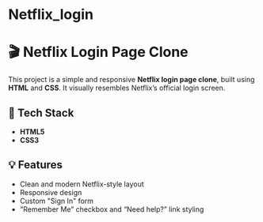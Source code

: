 # Netflix_login
# 🎬 Netflix Login Page Clone

This project is a simple and responsive **Netflix login page clone**, built using **HTML** and **CSS**. It visually resembles Netflix’s official login screen.


## 🧰 Tech Stack

- **HTML5**
- **CSS3**

## 💡 Features

- Clean and modern Netflix-style layout
- Responsive design
- Custom "Sign In" form
- “Remember Me” checkbox and “Need help?” link styling

